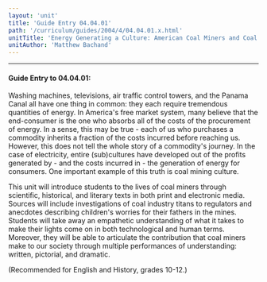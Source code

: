 ```yaml
---
layout: 'unit'
title: 'Guide Entry 04.04.01'
path: '/curriculum/guides/2004/4/04.04.01.x.html'
unitTitle: 'Energy Generating a Culture: American Coal Miners and Coal Mining Culture'
unitAuthor: 'Matthew Bachand'
---
```


<body>
<hr/>
 <h4>
  Guide Entry to 04.04.01:
 </h4>
 <p>
  Washing machines, televisions, air traffic control towers, and the Panama Canal all have one thing in common: they each require tremendous quantities of energy. In America's free market system, many believe that the end-consumer is the one who absorbs all of the costs of the procurement of energy. In a sense, this may be true - each of us who purchases a commodity inherits a fraction of the costs incurred before reaching us. However, this does not tell the whole story of a commodity's journey. In the case of electricity, entire (sub)cultures have developed out of the profits generated by - and the costs incurred in - the generation of energy for consumers. One important example of this truth is coal mining culture.
 </p>
<p>
  This unit will introduce students to the lives of coal miners through scientific, historical, and literary texts in both print and electronic media. Sources will include investigations of coal industry titans to regulators and anecdotes describing children's worries for their fathers in the mines. Students will take away an empathetic understanding of what it takes to make their lights come on in both technological and human terms. Moreover, they will be able to articulate the contribution that coal miners make to our society through multiple performances of understanding: written, pictorial, and dramatic.
 </p>
<p>
  (Recommended for English and History, grades 10-12.)
 </p>

</body>
